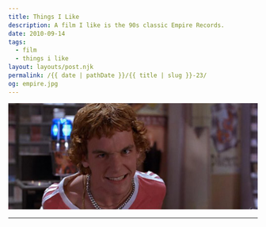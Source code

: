 ```yaml
---
title: Things I Like
description: A film I like is the 90s classic Empire Records.
date: 2010-09-14
tags: 
  - film
  - things i like
layout: layouts/post.njk
permalink: /{{ date | pathDate }}/{{ title | slug }}-23/
og: empire.jpg
---
```


![Marc from Empire Records](/img/empire.jpg)

---
